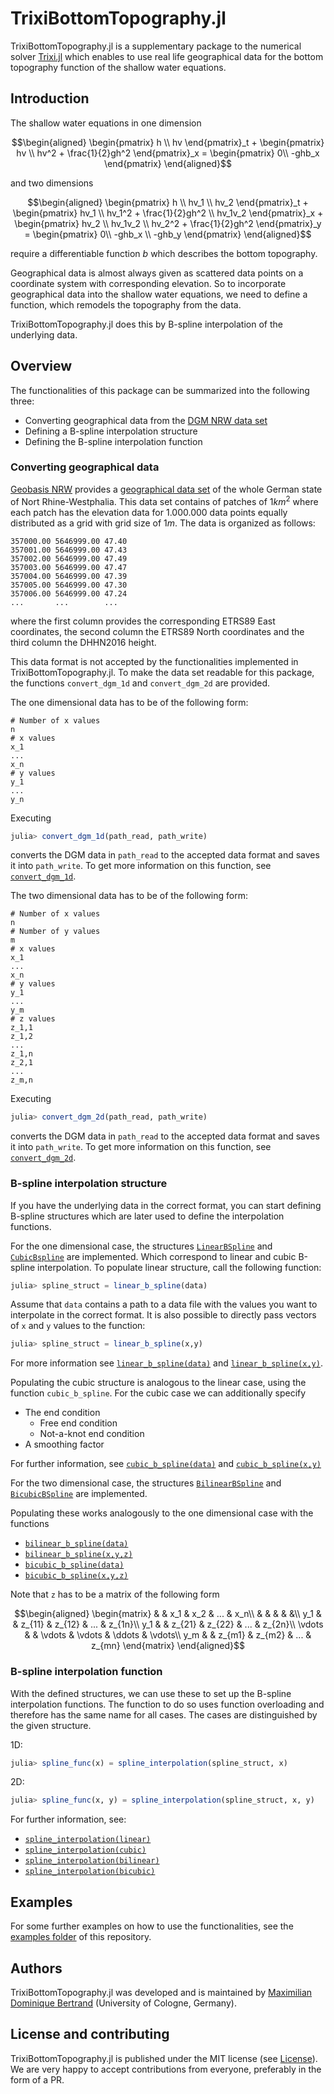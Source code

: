 # TrixiBottomTopography.jl

TrixiBottomTopography.jl is a supplementary package to the numerical solver [Trixi.jl]( https://github.com/trixi-framework/Trixi.jl) which enables to use real life geographical data for the bottom topography function of the shallow water equations.

## Introduction
The shallow water equations in one dimension
```math
\begin{aligned}
\begin{pmatrix} h \\ hv \end{pmatrix}_t 
+ \begin{pmatrix} hv \\ hv^2 + \frac{1}{2}gh^2 \end{pmatrix}_x 
= \begin{pmatrix} 0\\ -ghb_x \end{pmatrix}
\end{aligned}
```
and two dimensions
```math
\begin{aligned}
\begin{pmatrix} h \\ hv_1 \\ hv_2 \end{pmatrix}_t 
+ \begin{pmatrix} hv_1 \\ hv_1^2 + \frac{1}{2}gh^2 \\ hv_1v_2 \end{pmatrix}_x
+ \begin{pmatrix} hv_2 \\ hv_1v_2 \\ hv_2^2 + \frac{1}{2}gh^2  \end{pmatrix}_y
= \begin{pmatrix} 0\\ -ghb_x \\ -ghb_y \end{pmatrix}
\end{aligned}
```

require a differentiable function $b$ which describes the bottom topography.

Geographical data is almost always given as scattered data points on a coordinate system with corresponding elevation. So to incorporate geographical data into the shallow water equations, we need to define a function, which remodels the topography from the data. 

TrixiBottomTopography.jl does this by B-spline interpolation of the underlying data.

## Overview
The functionalities of this package can be summarized into the following three:
- Converting geographical data from the [DGM NRW data set](https://www.opengeodata.nrw.de/produkte/geobasis/hm/dgm1_xyz/dgm1_xyz/)
- Defining a B-spline interpolation structure
- Defining the B-spline interpolation function
### Converting geographical data
[Geobasis NRW](https://www.bezreg-koeln.nrw.de/brk_internet/geobasis/hoehenmodelle/digitale_gelaendemodelle/gelaendemodell/index.html) provides a [geographical data set](https://www.opengeodata.nrw.de/produkte/geobasis/hm/dgm1_xyz/dgm1_xyz/) of the whole German state of Nort Rhine-Westphalia. This data set contains of patches of $1km^2$ where each patch has the elevation data for 1.000.000 data points equally distributed as a grid with grid size of $1m$. The data is organized as follows:
```
357000.00 5646999.00 47.40 
357001.00 5646999.00 47.43 
357002.00 5646999.00 47.49 
357003.00 5646999.00 47.47 
357004.00 5646999.00 47.39 
357005.00 5646999.00 47.30 
357006.00 5646999.00 47.24 
...       ...        ...
```
where the first column provides the corresponding ETRS89 East coordinates, the second column the ETRS89 North coordinates and the third column the DHHN2016 height.

This data format is not accepted by the functionalities implemented in TrixiBottomTopography.jl. To make the data set readable for this package, the functions `convert_dgm_1d` and `convert_dgm_2d` are provided.

The one dimensional data has to be of the following form:
```
# Number of x values
n
# x values
x_1
...
x_n
# y values
y_1
...
y_n
```
Executing
```julia
julia> convert_dgm_1d(path_read, path_write)
```
converts the DGM data in `path_read` to the accepted data format and saves it into `path_write`. To get more information on this function, see [`convert_dgm_1d`](https://maxbertrand1996.github.io/TrixiBottomTopography.jl/dev/reference/#TrixiBottomTopography.convert_dgm_1d-Tuple{String,%20String}).

The two dimensional data has to be of the following form:
```
# Number of x values
n
# Number of y values
m
# x values
x_1
...
x_n
# y values
y_1
...
y_m
# z values
z_1,1
z_1,2
...
z_1,n
z_2,1
...
z_m,n
```
Executing
```julia
julia> convert_dgm_2d(path_read, path_write)
```
converts the DGM data in `path_read` to the accepted data format and saves it into `path_write`. To get more information on this function, see [`convert_dgm_2d`](https://maxbertrand1996.github.io/TrixiBottomTopography.jl/dev/reference/#TrixiBottomTopography.convert_dgm_2d-Tuple{String,%20String}).

### B-spline interpolation structure
If you have the underlying data in the correct format, you can start defining B-spline structures which are later used to define the interpolation functions. 

For the one dimensional case, the structures [`LinearBSpline`](https://maxbertrand1996.github.io/TrixiBottomTopography.jl/dev/reference/#TrixiBottomTopography.LinearBSpline) and [`CubicBspline`](https://maxbertrand1996.github.io/TrixiBottomTopography.jl/dev/reference/#TrixiBottomTopography.CubicBSpline) are implemented. Which correspond to linear and cubic B-spline interpolation. To populate linear structure, call the following function:
```julia
julia> spline_struct = linear_b_spline(data)
```
Assume that `data` contains a path to a data file with the values you want to interpolate in the correct format. It is also possible to directly pass vectors of `x` and `y` values to the function:
```julia
julia> spline_struct = linear_b_spline(x,y)
```
For more information see [`linear_b_spline(data)`](https://maxbertrand1996.github.io/TrixiBottomTopography.jl/dev/reference/#TrixiBottomTopography.linear_b_spline-Tuple{String}) and [`linear_b_spline(x,y)`](https://maxbertrand1996.github.io/TrixiBottomTopography.jl/dev/reference/#TrixiBottomTopography.linear_b_spline-Tuple{Vector{T}%20where%20T,%20Vector{T}%20where%20T}).

Populating the cubic structure is analogous to the linear case, using the function `cubic_b_spline`. For the cubic case we can additionally specify
-  The end condition
   - Free end condition
   - Not-a-knot end condition
- A smoothing factor

For further information, see [`cubic_b_spline(data)`]() and [`cubic_b_spline(x,y)`](https://maxbertrand1996.github.io/TrixiBottomTopography.jl/dev/reference/#TrixiBottomTopography.cubic_b_spline-Tuple{Vector{T}%20where%20T,%20Vector{T}%20where%20T})

For the two dimensional case, the structures [`BilinearBSpline`](https://maxbertrand1996.github.io/TrixiBottomTopography.jl/dev/reference/#TrixiBottomTopography.BilinearBSpline) and [`BicubicBSpline`](https://maxbertrand1996.github.io/TrixiBottomTopography.jl/dev/reference/#TrixiBottomTopography.BicubicBSpline) are implemented.

Populating these works analogously to the one dimensional case with the functions
- [`bilinear_b_spline(data)`](https://maxbertrand1996.github.io/TrixiBottomTopography.jl/dev/reference/#TrixiBottomTopography.bilinear_b_spline-Tuple{String})
- [`bilinear_b_spline(x,y,z)`](https://maxbertrand1996.github.io/TrixiBottomTopography.jl/dev/reference/#TrixiBottomTopography.bilinear_b_spline-Tuple{Vector{T}%20where%20T,%20Vector{T}%20where%20T,%20Matrix{T}%20where%20T})
- [`bicubic_b_spline(data)`](https://maxbertrand1996.github.io/TrixiBottomTopography.jl/dev/reference/#TrixiBottomTopography.bicubic_b_spline-Tuple{String})
- [`bicubic_b_spline(x,y,z)`](https://maxbertrand1996.github.io/TrixiBottomTopography.jl/dev/reference/#TrixiBottomTopography.bicubic_b_spline-Tuple{Vector{T}%20where%20T,%20Vector{T}%20where%20T,%20Matrix{T}%20where%20T})

Note that `z` has to be a matrix of the following form

```math
\begin{aligned}
\begin{matrix}
    & & x_1 & x_2 & ... & x_n\\
    & & & & &\\
    y_1 & & z_{11} & z_{12} & ... & z_{1n}\\
    y_1 & & z_{21} & z_{22} & ... & z_{2n}\\
    \vdots & & \vdots & \vdots & \ddots & \vdots\\
    y_m & & z_{m1} & z_{m2} & ... & z_{mn}
  \end{matrix}
\end{aligned}
```


### B-spline interpolation function

With the defined structures, we can use these to set up the B-spline interpolation functions. The function to do so uses function overloading and therefore has the same name for all cases. The cases are distinguished by the given structure.

1D:
```julia
julia> spline_func(x) = spline_interpolation(spline_struct, x)
```
2D:
```julia
julia> spline_func(x, y) = spline_interpolation(spline_struct, x, y)
```

For further information, see:
- [`spline_interpolation(linear)`](https://maxbertrand1996.github.io/TrixiBottomTopography.jl/dev/reference/#TrixiBottomTopography.spline_interpolation-Tuple{TrixiBottomTopography.LinearBSpline,%20Any}) 
- [`spline_interpolation(cubic)`](https://maxbertrand1996.github.io/TrixiBottomTopography.jl/dev/reference/#TrixiBottomTopography.spline_interpolation-Tuple{TrixiBottomTopography.CubicBSpline,%20Any})
- [`spline_interpolation(bilinear)`](https://maxbertrand1996.github.io/TrixiBottomTopography.jl/dev/reference/#TrixiBottomTopography.spline_interpolation-Tuple{TrixiBottomTopography.BilinearBSpline,%20Any,%20Any})
- [`spline_interpolation(bicubic)`](https://maxbertrand1996.github.io/TrixiBottomTopography.jl/dev/reference/#TrixiBottomTopography.spline_interpolation-Tuple{TrixiBottomTopography.BicubicBSpline,%20Any,%20Any})

## Examples

For some further examples on how to use the functionalities, see the [examples folder](https://github.com/maxbertrand1996/TrixiBottomTopography.jl/tree/main/examples) of this repository.

## Authors
TrixiBottomTopography.jl was developed and is maintained by [Maximilian Dominique Bertrand](https://github.com/maxbertrand1996) (University of Cologne, Germany). 

## License and contributing
TrixiBottomTopography.jl is published under the MIT license (see [License](https://maxbertrand1996.github.io/TrixiBottomTopography.jl/dev/licence/)). We
are very happy to accept contributions from everyone, preferably in the form of
a PR.
